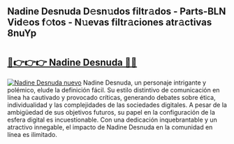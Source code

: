 ## Nadine Desnuda D𝚎sn𝚞dos filtr𝚊dos - Parts-BLN Vid𝚎os f𝚘tos - N𝚞evas filtr𝚊ciones atr𝚊ctivas 8nuYp

# <h2><a href="http://mb8j8kw.tromn.icu/?c=Nadine+Desnuda">🔗👉👉👉 Nadine Desnuda 🔗🔗</a></h2>

[![Nadine Desnuda nuevo](https://i.imgur.com/pEAQMta.gif)](http://mb8j8kw.tromn.icu/?c=Nadine+Desnuda)
Nadine Desnuda, un personaje intrigante y polémico, elude la definición fácil. Su estilo distintivo de comunicación en línea ha cautivado y provocado críticas, generando debates sobre ética, individualidad y las complejidades de las sociedades digitales. A pesar de la ambigüedad de sus objetivos futuros, su papel en la configuración de la esfera digital es incuestionable. Con una dedicación inquebrantable y un atractivo innegable, el impacto de Nadine Desnuda en la comunidad en línea es ilimitado.
